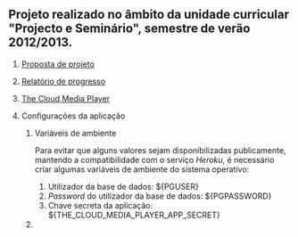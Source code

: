 ## Projeto realizado no âmbito da unidade curricular "Projecto e Seminário", semestre de verão 2012/2013.

1. [Proposta de projeto](https://www.dropbox.com/s/larslc6nq7cau5f/pp32186.pdf)
1. [Relatório de progresso](https://www.dropbox.com/s/8gjpnj9l9v25uo4/rp32186.pdf)
1. [The Cloud Media Player](http://thecloudmediaplayer.herokuapp.com)


1. Configurações da aplicação
	1. Variáveis de ambiente
	
        Para evitar que alguns valores sejam disponibilizadas publicamente, mantendo a compatibilidade com o serviço *Heroku*, é necessário criar algumas variáveis de ambiente do sistema operativo:

		1. Utilizador da base de dados: ${PGUSER}
		1. _Password_ do utilizador da base de dados: ${PGPASSWORD}
		1. Chave secreta da aplicação: ${THE_CLOUD_MEDIA_PLAYER_APP_SECRET}

	1. 
